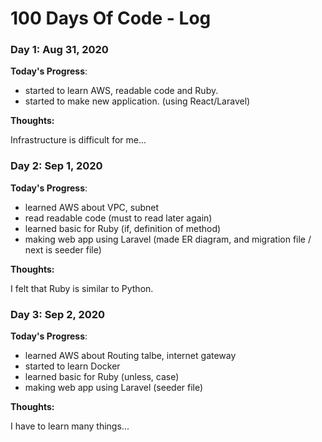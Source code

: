 # 100 Days Of Code - Log

### Day 1: Aug 31, 2020

**Today's Progress**:
- started to learn AWS, readable code and Ruby.
- started to make new application. (using React/Laravel)

**Thoughts:**

Infrastructure is difficult for me...


### Day 2: Sep 1, 2020

**Today's Progress**:
- learned AWS about VPC, subnet
- read readable code (must to read later again)
- learned basic for Ruby (if, definition of method)
- making web app using Laravel (made ER diagram, and migration file / next is seeder file)

**Thoughts:**

I felt that Ruby is similar to Python.

### Day 3: Sep 2, 2020

**Today's Progress**:
- learned AWS about Routing talbe, internet gateway
- started to learn Docker
- learned basic for Ruby (unless, case)
- making web app using Laravel (seeder file)

**Thoughts:**

I have to learn many things...
